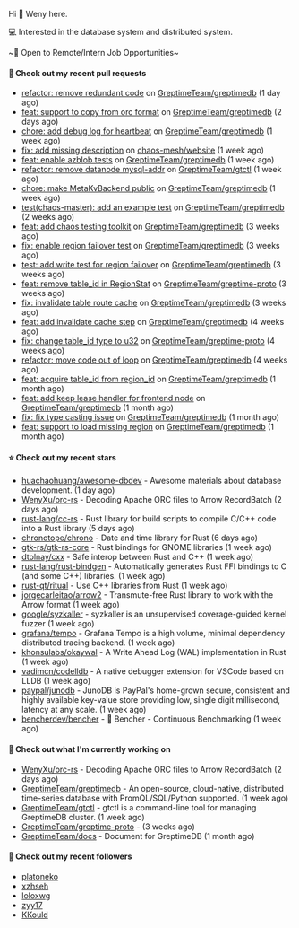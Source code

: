 Hi 👋 Weny here.

💻 Interested in the database system and distributed system.

~🍺 Open to Remote/Intern Job Opportunities~

#### 🔨 Check out my recent pull requests

- [refactor: remove redundant code](https://github.com/GreptimeTeam/greptimedb/pull/1821) on [GreptimeTeam/greptimedb](https://github.com/GreptimeTeam/greptimedb) (1 day ago)
- [feat: support to copy from orc format](https://github.com/GreptimeTeam/greptimedb/pull/1814) on [GreptimeTeam/greptimedb](https://github.com/GreptimeTeam/greptimedb) (2 days ago)
- [chore: add debug log for heartbeat](https://github.com/GreptimeTeam/greptimedb/pull/1770) on [GreptimeTeam/greptimedb](https://github.com/GreptimeTeam/greptimedb) (1 week ago)
- [fix: add missing description](https://github.com/chaos-mesh/website/pull/389) on [chaos-mesh/website](https://github.com/chaos-mesh/website) (1 week ago)
- [feat: enable azblob tests](https://github.com/GreptimeTeam/greptimedb/pull/1765) on [GreptimeTeam/greptimedb](https://github.com/GreptimeTeam/greptimedb) (1 week ago)
- [refactor: remove datanode mysql-addr](https://github.com/GreptimeTeam/gtctl/pull/81) on [GreptimeTeam/gtctl](https://github.com/GreptimeTeam/gtctl) (1 week ago)
- [chore: make MetaKvBackend public](https://github.com/GreptimeTeam/greptimedb/pull/1761) on [GreptimeTeam/greptimedb](https://github.com/GreptimeTeam/greptimedb) (1 week ago)
- [test(chaos-master): add an example test](https://github.com/GreptimeTeam/greptimedb/pull/1736) on [GreptimeTeam/greptimedb](https://github.com/GreptimeTeam/greptimedb) (2 weeks ago)
- [feat: add chaos testing toolkit](https://github.com/GreptimeTeam/greptimedb/pull/1713) on [GreptimeTeam/greptimedb](https://github.com/GreptimeTeam/greptimedb) (3 weeks ago)
- [fix: enable region failover test](https://github.com/GreptimeTeam/greptimedb/pull/1699) on [GreptimeTeam/greptimedb](https://github.com/GreptimeTeam/greptimedb) (3 weeks ago)
- [test: add write test for region failover](https://github.com/GreptimeTeam/greptimedb/pull/1673) on [GreptimeTeam/greptimedb](https://github.com/GreptimeTeam/greptimedb) (3 weeks ago)
- [feat: remove table_id in RegionStat](https://github.com/GreptimeTeam/greptime-proto/pull/43) on [GreptimeTeam/greptime-proto](https://github.com/GreptimeTeam/greptime-proto) (3 weeks ago)
- [fix: invalidate table route cache](https://github.com/GreptimeTeam/greptimedb/pull/1663) on [GreptimeTeam/greptimedb](https://github.com/GreptimeTeam/greptimedb) (3 weeks ago)
- [feat: add invalidate cache step](https://github.com/GreptimeTeam/greptimedb/pull/1658) on [GreptimeTeam/greptimedb](https://github.com/GreptimeTeam/greptimedb) (4 weeks ago)
- [fix: change table_id type to u32](https://github.com/GreptimeTeam/greptime-proto/pull/40) on [GreptimeTeam/greptime-proto](https://github.com/GreptimeTeam/greptime-proto) (4 weeks ago)
- [refactor: move code out of loop](https://github.com/GreptimeTeam/greptimedb/pull/1657) on [GreptimeTeam/greptimedb](https://github.com/GreptimeTeam/greptimedb) (4 weeks ago)
- [feat: acquire table_id from region_id](https://github.com/GreptimeTeam/greptimedb/pull/1656) on [GreptimeTeam/greptimedb](https://github.com/GreptimeTeam/greptimedb) (1 month ago)
- [feat: add keep lease handler for frontend node](https://github.com/GreptimeTeam/greptimedb/pull/1655) on [GreptimeTeam/greptimedb](https://github.com/GreptimeTeam/greptimedb) (1 month ago)
- [fix: fix type casting issue](https://github.com/GreptimeTeam/greptimedb/pull/1652) on [GreptimeTeam/greptimedb](https://github.com/GreptimeTeam/greptimedb) (1 month ago)
- [feat: support to load missing region](https://github.com/GreptimeTeam/greptimedb/pull/1651) on [GreptimeTeam/greptimedb](https://github.com/GreptimeTeam/greptimedb) (1 month ago)

#### ⭐ Check out my recent stars

- [huachaohuang/awesome-dbdev](https://github.com/huachaohuang/awesome-dbdev) - Awesome materials about database development. (1 day ago)
- [WenyXu/orc-rs](https://github.com/WenyXu/orc-rs) - Decoding Apache ORC files to Arrow RecordBatch (2 days ago)
- [rust-lang/cc-rs](https://github.com/rust-lang/cc-rs) - Rust library for build scripts to compile C/C&#43;&#43; code into a Rust library (5 days ago)
- [chronotope/chrono](https://github.com/chronotope/chrono) - Date and time library for Rust (6 days ago)
- [gtk-rs/gtk-rs-core](https://github.com/gtk-rs/gtk-rs-core) - Rust bindings for GNOME libraries (1 week ago)
- [dtolnay/cxx](https://github.com/dtolnay/cxx) - Safe interop between Rust and C&#43;&#43; (1 week ago)
- [rust-lang/rust-bindgen](https://github.com/rust-lang/rust-bindgen) - Automatically generates Rust FFI bindings to C (and some C&#43;&#43;) libraries. (1 week ago)
- [rust-qt/ritual](https://github.com/rust-qt/ritual) - Use C&#43;&#43; libraries from Rust (1 week ago)
- [jorgecarleitao/arrow2](https://github.com/jorgecarleitao/arrow2) - Transmute-free Rust library to work with the Arrow format (1 week ago)
- [google/syzkaller](https://github.com/google/syzkaller) - syzkaller is an unsupervised coverage-guided kernel fuzzer (1 week ago)
- [grafana/tempo](https://github.com/grafana/tempo) - Grafana Tempo is a high volume, minimal dependency distributed tracing backend. (1 week ago)
- [khonsulabs/okaywal](https://github.com/khonsulabs/okaywal) - A Write Ahead Log (WAL) implementation in Rust (1 week ago)
- [vadimcn/codelldb](https://github.com/vadimcn/codelldb) - A native debugger extension for VSCode based on LLDB (1 week ago)
- [paypal/junodb](https://github.com/paypal/junodb) - JunoDB is PayPal&#39;s home-grown secure, consistent and highly available key-value store providing low, single digit millisecond, latency at any scale. (1 week ago)
- [bencherdev/bencher](https://github.com/bencherdev/bencher) - 🐰 Bencher - Continuous Benchmarking (1 week ago)

#### 👷 Check out what I'm currently working on

- [WenyXu/orc-rs](https://github.com/WenyXu/orc-rs) - Decoding Apache ORC files to Arrow RecordBatch (2 days ago)
- [GreptimeTeam/greptimedb](https://github.com/GreptimeTeam/greptimedb) - An open-source, cloud-native, distributed time-series database with PromQL/SQL/Python supported. (1 week ago)
- [GreptimeTeam/gtctl](https://github.com/GreptimeTeam/gtctl) - gtctl is a command-line tool for managing GreptimeDB cluster. (1 week ago)
- [GreptimeTeam/greptime-proto](https://github.com/GreptimeTeam/greptime-proto) -  (3 weeks ago)
- [GreptimeTeam/docs](https://github.com/GreptimeTeam/docs) - Document for GreptimeDB (1 month ago)

#### 👯 Check out my recent followers

- [platoneko](https://github.com/platoneko)
- [xzhseh](https://github.com/xzhseh)
- [loloxwg](https://github.com/loloxwg)
- [zyy17](https://github.com/zyy17)
- [KKould](https://github.com/KKould)


